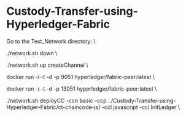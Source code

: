 # Custody-Transfer-using-Hyperledger-Fabric
 
Go to the Test_Network directory: \

  ./network.sh down \
  
  ./network.sh up createChannel \
  
  docker run -i -t -d -p 9051 hyperledger/fabric-peer:latest \
  
  docker run -i -t -d -p 13051 hyperledger/fabric-peer:latest \
  
  ./network.sh deployCC -ccn basic -ccp ../Custody-Transfer-using-Hyperledger-Fabric/ct-chaincode-js/ -ccl javascript -cci InitLedger \
